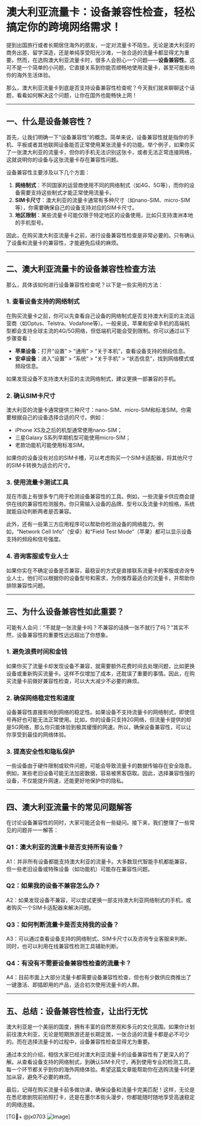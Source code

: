 # 澳大利亚流量卡：设备兼容性检查，轻松搞定你的跨境网络需求！

提到出国旅行或者长期居住海外的朋友，一定对流量卡不陌生。无论是澳大利亚的商务出差、留学深造，还是单纯享受阳光沙滩，一张合适的流量卡都显得尤为重要。然而，在选购澳大利亚流量卡时，很多人会担心一个问题——**设备兼容性**。这可不是一个简单的小问题，它直接关系到你能否顺畅地使用流量卡，甚至可能影响你的海外生活体验。

那么，澳大利亚流量卡到底是否支持设备兼容性检查呢？今天我们就来聊聊这个话题，看看如何解决这个问题，让你在国外也能畅快上网！

---

## 一、什么是设备兼容性？

首先，让我们明确一下“设备兼容性”的概念。简单来说，设备兼容性就是指你的手机、平板或者其他联网设备能否正常使用某张流量卡的功能。举个例子，如果你买了一张澳大利亚的流量卡，但你的手机无法识别这张卡，或者无法正常连接网络，这就说明你的设备与这张流量卡存在兼容性问题。

设备兼容性主要涉及以下几个方面：

1. **网络制式**：不同国家的运营商使用不同的网络制式（如4G、5G等），而你的设备需要支持这些制式才能正常使用流量卡。
2. **SIM卡尺寸**：澳大利亚的流量卡通常有多种尺寸（如nano-SIM、micro-SIM等），你需要确保自己的设备支持对应的SIM卡尺寸。
3. **地区限制**：某些流量卡可能仅限于特定地区的设备使用，比如只支持澳洲本地的手机型号。

因此，在购买澳大利亚流量卡之前，进行设备兼容性检查是非常必要的。只有确认了设备和流量卡的兼容性，才能避免后续的麻烦。

---

## 二、澳大利亚流量卡的设备兼容性检查方法

那么，具体该如何进行设备兼容性检查呢？以下是一些实用的方法：

### 1. 查看设备支持的网络制式

在购买流量卡之前，你可以先查看自己设备的网络制式是否支持澳大利亚的主流运营商（如Optus、Telstra、Vodafone等）。一般来说，苹果和安卓手机的高端机型都会支持全球主流的4G/5G网络，但低端机可能会受到限制。你可以通过以下步骤查看：

- **苹果设备**：打开“设置” > “通用” > “关于本机”，查看设备支持的频段信息。
- **安卓设备**：进入“设置” > “系统” > “关于手机” > “状态信息”，找到网络模式或频段信息。

如果发现设备不支持澳大利亚的主流网络制式，建议更换一部兼容的手机。

### 2. 确认SIM卡尺寸

澳大利亚的流量卡通常提供三种尺寸：nano-SIM、micro-SIM和标准SIM。你需要根据自己的设备选择合适的尺寸。例如：

- iPhone XS及之后的机型通常使用nano-SIM；
- 三星Galaxy S系列早期机型可能使用micro-SIM；
- 老款功能机可能使用标准SIM。

如果你的设备没有对应的SIM卡槽，可以考虑购买一个SIM卡适配器，将其他尺寸的SIM卡转换为适合的尺寸。

### 3. 使用流量卡测试工具

现在市面上有很多专门用于检测设备兼容性的工具。例如，一些流量卡供应商会提供在线的兼容性检测服务。你只需输入设备的品牌、型号以及流量卡的规格，系统就能自动判断两者是否兼容。

此外，还有一些第三方应用程序可以帮助你检测设备的网络能力。例如，“Network Cell Info”（安卓）和“Field Test Mode”（苹果）都可以显示设备支持的频段和信号强度。

### 4. 咨询客服或专业人士

如果你实在不确定设备是否兼容，最稳妥的方式是直接联系流量卡的客服或咨询专业人士。他们可以根据你的设备型号和需求，为你推荐最适合的流量卡，并帮助你排除兼容性问题。

---

## 三、为什么设备兼容性如此重要？

可能有人会问：“不就是一张流量卡吗？不兼容的话换一张不就行了吗？”其实不然，设备兼容性的重要性远远超出了你想象。

### 1. 避免浪费时间和金钱

如果你买了流量卡却发现设备不兼容，就需要额外花费时间去处理问题，比如更换设备或重新购买流量卡。这样不仅增加了成本，还耽误了重要的事情。因此，在购买流量卡前做好兼容性检查，可以大大减少不必要的麻烦。

### 2. 确保网络稳定性和速度

设备兼容性直接影响到网络的稳定性。如果设备不支持流量卡的网络制式，即使信号再好也可能无法正常使用。比如，你的设备只支持2G网络，但流量卡提供的却是5G网络，那么你只能体验到极其缓慢的网速。所以，确保设备兼容性，可以让你享受到最佳的网络体验。

### 3. 提高安全性和隐私保护

一些设备由于硬件限制或软件问题，可能会导致流量卡的数据传输存在安全隐患。例如，某些老旧设备可能无法加密数据，容易被黑客窃取。因此，选择兼容性强的设备，不仅能提升网速，还能更好地保护你的隐私。

---

## 四、澳大利亚流量卡的常见问题解答

在讨论设备兼容性的同时，大家可能还会有一些疑问。接下来，我们整理了一些常见的问题并一一解答：

### Q1：澳大利亚的流量卡是否支持所有设备？
A1：并非所有设备都能支持澳大利亚的流量卡。大多数现代智能手机都能兼容，但一些老旧设备或特殊设备（如功能机）可能存在兼容性问题。

### Q2：如果我的设备不兼容怎么办？
A2：如果发现设备不兼容，可以尝试更换一部支持澳大利亚网络制式的手机，或者购买一个SIM卡适配器来解决问题。

### Q3：如何判断流量卡是否支持我的设备？
A3：可以通过查看设备支持的网络制式、SIM卡尺寸以及咨询专业客服来判断。同时，也可以利用在线兼容性检测工具辅助判断。

### Q4：有没有不需要设备兼容性检查的流量卡？
A4：目前市面上大部分流量卡都需要设备兼容性检查，但也有少数供应商推出了一键激活、即插即用的产品，适合初次使用流量卡的人群。

---

## 五、总结：设备兼容性检查，让出行无忧

澳大利亚是一个美丽的国度，拥有丰富的自然景观和多元的文化氛围。如果你计划前往澳大利亚，无论是短期旅游还是长期定居，一张合适的流量卡都是必不可少的。而在选择流量卡的过程中，设备兼容性检查显得尤为重要。

通过本文的介绍，相信大家已经对澳大利亚流量卡的设备兼容性有了更深入的了解。从查看设备支持的网络制式，到确认SIM卡尺寸，再到使用专业的检测工具，每一个环节都关乎到你的海外网络体验。希望这篇文章能帮助你在选购流量卡时更加从容，避免不必要的麻烦。

最后，记得在购买流量卡前多做功课，确保设备和流量卡完美匹配！这样，无论是在悉尼歌剧院前拍照打卡，还是在墨尔本街头漫步，你都能随时随地享受高速稳定的网络连接。

[TG💪+ @jx0703 ![Image](https://github.com/user-attachments/assets/dbca1d08-cadb-493c-b0ec-ad6f7a83f270)]